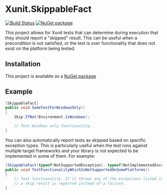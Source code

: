 Xunit.SkippableFact
======================

[![Build Status](https://dev.azure.com/andrewarnott/OSS/_apis/build/status/AArnott.Xunit.SkippableFact?branchName=master)](https://dev.azure.com/andrewarnott/OSS/_build/latest?definitionId=37&branchName=master)
[![NuGet package](https://img.shields.io/nuget/v/xunit.skippablefact.svg)](https://nuget.org/packages/xunit.skippablefact)

This project allows for Xunit tests that can determine during execution
that they should report a "skipped" result. This can be useful when
a precondition is not satisfied, or the test is over functionality that
does not exist on the platform being tested.

## Installation

This project is available as a [NuGet package][NuPkg]

## Example

```csharp
[SkippableFact]
public void SomeTestForWindowsOnly()
{
    Skip.IfNot(Environment.IsWindows);

    // Test Windows only functionality.
}
```

You can also automatically report tests as skipped based on specific exception types.
This is particularly useful when the test runs against multiple target frameworks and
your library is not expected to be implemented in some of them. For example:

```csharp
[SkippableFact(typeof(NotSupportedException), typeof(NotImplementedException))]
public void TestFunctionalityWhichIsNotSupportedOnSomePlatforms()
{
    // Test functionality. If it throws any of the exceptions listed in the attribute,
    // a skip result is reported instead of a failure.
}
```

[NuPkg]: https://www.nuget.org/packages/Xunit.SkippableFact
